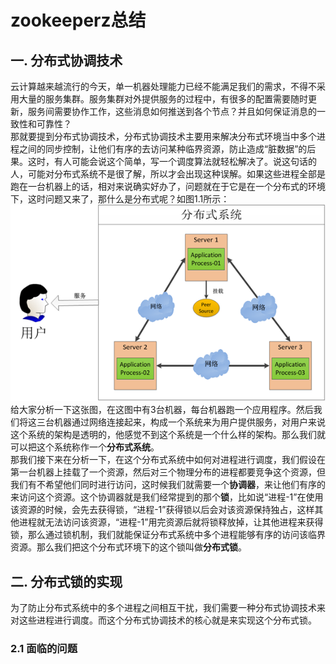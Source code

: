 # zookeeperz总结
## 一. 分布式协调技术
云计算越来越流行的今天，单一机器处理能力已经不能满足我们的需求，不得不采用大量的服务集群。服务集群对外提供服务的过程中，有很多的配置需要随时更新，服务间需要协作工作，这些消息如何推送到各个节点？并且如何保证消息的一致性和可靠性？  
那就要提到分布式协调技术，分布式协调技术主要用来解决分布式环境当中多个进程之间的同步控制，让他们有序的去访问某种临界资源，防止造成“脏数据”的后果。这时，有人可能会说这个简单，写一个调度算法就轻松解决了。说这句话的人，可能对分布式系统不是很了解，所以才会出现这种误解。如果这些进程全部是跑在一台机器上的话，相对来说确实好办了，问题就在于它是在一个分布式的环境下，这时问题又来了，那什么是分布式呢？如图1.1所示：
![1.1](images/1.1.png)
给大家分析一下这张图，在这图中有3台机器，每台机器跑一个应用程序。然后我们将这三台机器通过网络连接起来，构成一个系统来为用户提供服务，对用户来说这个系统的架构是透明的，他感觉不到这个系统是一个什么样的架构。那么我们就可以把这个系统称作一个**分布式系统**。  
那我们接下来在分析一下，在这个分布式系统中如何对进程进行调度，我们假设在第一台机器上挂载了一个资源，然后对三个物理分布的进程都要竞争这个资源，但我们有不希望他们同时进行访问，这时候我们就需要一个**协调器**，来让他们有序的来访问这个资源。这个协调器就是我们经常提到的那个**锁**，比如说“进程-1”在使用该资源的时候，会先去获得锁，“进程-1”获得锁以后会对该资源保持独占，这样其他进程就无法访问该资源，“进程-1”用完资源后就将锁释放掉，让其他进程来获得锁，那么通过锁机制，我们就能保证分布式系统中多个进程能够有序的访问该临界资源。那么我们把这个分布式环境下的这个锁叫做**分布式锁**。
## 二. 分布式锁的实现
为了防止分布式系统中的多个进程之间相互干扰，我们需要一种分布式协调技术来对这些进程进行调度。而这个分布式协调技术的核心就是来实现这个分布式锁。
### 2.1 面临的问题


